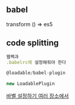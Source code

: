 ## babel

transform () => es5

## code splitting
```js
웹펙과
.babelrc에 설정해줘야 한다

@loadable/babel-plugin

new LoadablePlugin
```

[바벨 설정하기 여러 장소에서](https://babeljs.io/docs/en/configuration)